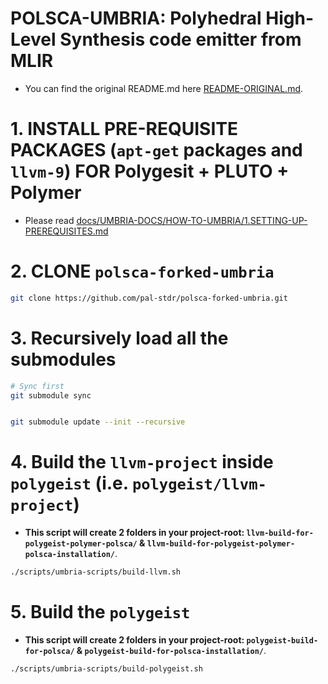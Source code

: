 # POLSCA-UMBRIA: Polyhedral High-Level Synthesis code emitter from MLIR

- You can find the original README.md here [README-ORIGINAL.md](README-ORIGINAL.md).



# 1. INSTALL PRE-REQUISITE PACKAGES (`apt-get` packages and `llvm-9`) FOR Polygesit + PLUTO + Polymer

- Please read [docs/UMBRIA-DOCS/HOW-TO-UMBRIA/1.SETTING-UP-PREREQUISITES.md](docs/UMBRIA-DOCS/HOW-TO-UMBRIA/1.SETTING-UP-PREREQUISITES.md)



# 2. CLONE `polsca-forked-umbria`

```sh
git clone https://github.com/pal-stdr/polsca-forked-umbria.git
```


# 3. Recursively load all the submodules

```sh
# Sync first
git submodule sync


git submodule update --init --recursive
```


# 4. Build the `llvm-project` inside `polygeist` (i.e. `polygeist/llvm-project`)

- **This script will create 2 folders in your project-root: `llvm-build-for-polygeist-polymer-polsca/` & `llvm-build-for-polygeist-polymer-polsca-installation/`**.

```sh
./scripts/umbria-scripts/build-llvm.sh
```


# 5. Build the `polygeist`

- **This script will create 2 folders in your project-root: `polygeist-build-for-polsca/` & `polygeist-build-for-polsca-installation/`**.

```sh
./scripts/umbria-scripts/build-polygeist.sh
```